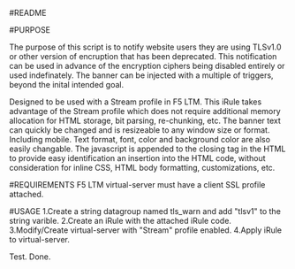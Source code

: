 #README


#PURPOSE

The purpose of this script is to notify website users they are using TLSv1.0 or other version of encruption that has been
deprecated.  This notification can be used in advance of the encryption ciphers being disabled entirely or used indefinately.
The banner can be injected with a multiple of triggers, beyond the inital intended goal.


Designed to be used with a Stream profile in F5 LTM.
This iRule takes advantage of the Stream profile which does not require additional memory allocation
for HTML storage, bit parsing, re-chunking, etc.
The banner text can quickly be changed and is resizeable to any window size or format.  Including mobile.
Text format, font, color and background color are also easily changable.
The javascript is appended to the closing </body> tag in the HTML to provide easy identification an insertion
into the HTML code, without consideration for inline CSS, HTML body formatting, customizations, etc.

#REQUIREMENTS
F5 LTM virtual-server must have a client SSL profile attached.

#USAGE
1.Create a string datagroup named tls_warn and add "tlsv1" to the string varible.
2.Create an iRule with the attached iRule code.
3.Modify/Create virtual-server with "Stream" profile enabled.
4.Apply iRule to virtual-server.

Test.
Done.
